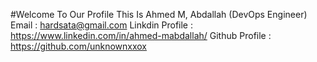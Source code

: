 #Welcome To Our Profile 
This Is Ahmed M, Abdallah (DevOps Engineer)
Email : hardsata@gmail.com
Linkdin Profile : https://www.linkedin.com/in/ahmed-mabdallah/
Github Profile : https://github.com/unknownxxox
